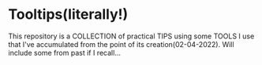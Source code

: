 # Tooltips(literally!)

This repository is a COLLECTION of practical TIPS using some TOOLS I use that I've accumulated from the point of its creation(02-04-2022). Will include some from past if I recall...
